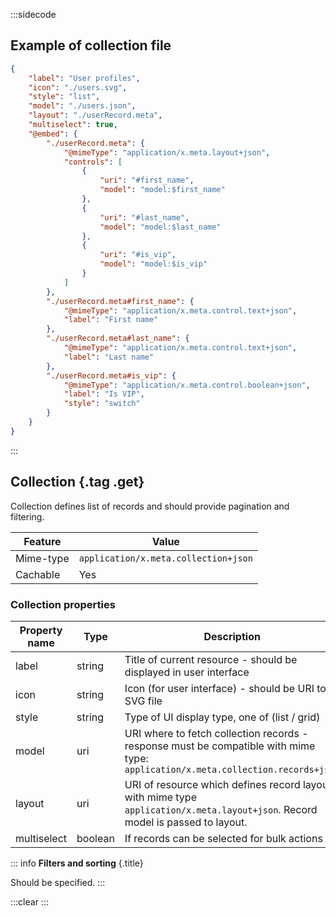 :::sidecode
## Example of collection file

```json
{
	"label": "User profiles",
	"icon": "./users.svg",
	"style": "list",
	"model": "./users.json",
	"layout": "./userRecord.meta",
	"multiselect": true,
	"@embed": {
		"./userRecord.meta": {
			"@mimeType": "application/x.meta.layout+json",
			"controls": [
				{
					"uri": "#first_name",
					"model": "model:$first_name"
				},
				{
					"uri": "#last_name",
					"model": "model:$last_name"
				},
				{
					"uri": "#is_vip",
					"model": "model:$is_vip"
				}
			]
		},
		"./userRecord.meta#first_name": {
			"@mimeType": "application/x.meta.control.text+json",
			"label": "First name"
		},
		"./userRecord.meta#last_name": {
			"@mimeType": "application/x.meta.control.text+json",
			"label": "Last name"
		},
		"./userRecord.meta#is_vip": {
			"@mimeType": "application/x.meta.control.boolean+json",
			"label": "Is VIP",
			"style": "switch"
		}
	}
}
```
:::

## Collection {.tag .get}

Collection defines list of records and should provide pagination and filtering.

| Feature | Value |
| ------- | ----- |
| Mime-type | `application/x.meta.collection+json` |
| Cachable | Yes |

### Collection properties

| Property name | Type   | Description                                      | Required |
| ------------- | ------ | ------------------------------------------------ | -------- |
| label         | string | Title of current resource - should be displayed in user interface | No |
| icon          | string | Icon (for user interface) - should be URI to SVG file | No |
| style         | string | Type of UI display type, one of (list / grid) | No |
| model         | uri    | URI where to fetch collection records - response must be compatible with mime type: `application/x.meta.collection.records+json` | Yes |
| layout        | uri    | URI of resource which defines record layout with mime type `application/x.meta.layout+json`. Record model is passed to layout. | Yes |
| multiselect   | boolean | If records can be selected for bulk actions | No |

::: info
**Filters and sorting** {.title}

Should be specified.
:::

:::clear :::